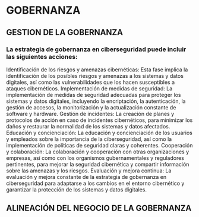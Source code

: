 # GOBERNANZA
## GESTION DE LA GOBERNANZA
### La estrategia de gobernanza en ciberseguridad puede incluir las siguientes acciones:
Identificación de los riesgos y amenazas cibernéticas: Esta fase implica la identificación de los posibles riesgos y amenazas a los sistemas y datos digitales, así como las vulnerabilidades que los hacen susceptibles a ataques cibernéticos. Implementación de medidas de seguridad: La implementación de medidas de seguridad adecuadas para proteger los sistemas y datos digitales, incluyendo la encriptación, la autenticación, la gestión de accesos, la monitorización y la actualización constante de software y hardware. Gestión de incidentes: La creación de planes y protocolos de acción en caso de incidentes cibernéticos, para minimizar los daños y restaurar la normalidad de los sistemas y datos afectados. Educación y concienciación: La educación y concienciación de los usuarios y empleados sobre la importancia de la ciberseguridad, así como la implementación de políticas de seguridad claras y coherentes. Cooperación y colaboración: La colaboración y cooperación con otras organizaciones y empresas, así como con los organismos gubernamentales y reguladores pertinentes, para mejorar la seguridad cibernética y compartir información sobre las amenazas y los riesgos. Evaluación y mejora continua: La evaluación y mejora constante de la estrategia de gobernanza en ciberseguridad para adaptarse a los cambios en el entorno cibernético y garantizar la protección de los sistemas y datos digitales.
## ALINEACIÓN DEL NEGOCIO DE LA GOBERNANZA
